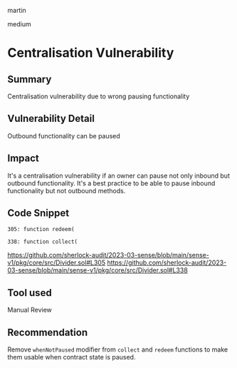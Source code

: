 martin

medium

# Centralisation Vulnerability

## Summary

Centralisation vulnerability due to wrong pausing functionality

## Vulnerability Detail

Outbound functionality can be paused

## Impact

It's a centralisation vulnerability if an owner can pause not only inbound but outbound functionality. It's a best practice to be able to pause inbound functionality but not outbound methods.

## Code Snippet

```solidity
305: function redeem(

338: function collect(
```

https://github.com/sherlock-audit/2023-03-sense/blob/main/sense-v1/pkg/core/src/Divider.sol#L305
https://github.com/sherlock-audit/2023-03-sense/blob/main/sense-v1/pkg/core/src/Divider.sol#L338

## Tool used

Manual Review

## Recommendation

Remove `whenNotPaused` modifier from `collect` and `redeem` functions to make them usable when contract state is paused.